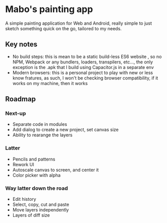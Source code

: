 # Mabo's painting app

A simple painting application for Web and Android,
really simple to just sketch something quick on the go,
tailored to my needs.


## Key notes

- No build steps: this is mean to be a static build-less ES6 website
  , so no NPM, Webpack or any bundlers, loaders, transpilers, etc...,
  the only exception is the .apk that I build using Capacitor.js in a separate env
- Modern browsers: this is a personal project to play with new or less know fratures,
  as such, I won't be checking browser compatibility, if it works on my machine, then it works

## Roadmap

### Next-up

- Separate code in modules
- Add dialog to create a new project, set canvas size
- Ability to rearange the layers


### Latter

- Pencils and patterns
- Rework UI
- Autoscale canvas to screen, and center it
- Color picker with alpha


### Way latter down the road
- Edit history
- Select, copy, cut and paste
- Move layers independently
- Layers of diff size

